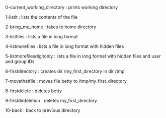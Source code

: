 0-current_working_directory : prints working directory

1-listit : lists the contents of the file

2-bring_me_home : takes to home directory

3-listfiles : lists a file in long format

4-listmorefiles : lists a file in long format with hidden files

5-listmorefilesdigitonly : lists a file in long format with hidden files and user and group IDs

6-firstdirectory : creates dir /my_first_directory in dir /tmp

7-movethatfile : moves file betty to /tmp/my_first_directory

8-firstdelete : deletes betty

9-firstdirdeletion : deletes my_first_directory

10-back : back to previous directory
